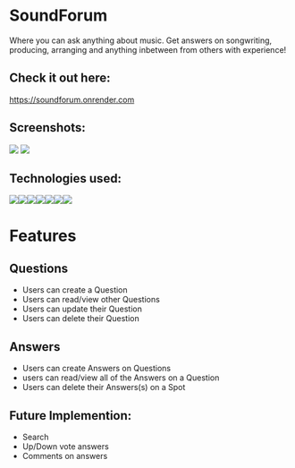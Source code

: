 # SoundForum
Where you can ask anything about music. Get answers on songwriting, producing, arranging and anything inbetween from others with experience!

## Check it out here:
https://soundforum.onrender.com

## Screenshots:
<img src="https://livebnbbucket.s3.amazonaws.com/splash.png" />
<img src="https://livebnbbucket.s3.amazonaws.com/createq.png" />

## Technologies used:
<img src="https://img.shields.io/badge/JavaScript-323330?style=for-the-badge&logo=javascript&logoColor=F7DF1E" /><img src="https://img.shields.io/badge/Node.js-339933?style=for-the-badge&logo=nodedotjs&logoColor=white" /><img src="https://img.shields.io/badge/PostgreSQL-316192?style=for-the-badge&logo=postgresql&logoColor=white" /><img src="https://img.shields.io/badge/HTML5-E34F26?style=for-the-badge&logo=html5&logoColor=white" /><img src="https://img.shields.io/badge/CSS3-1572B6?style=for-the-badge&logo=css3&logoColor=white" /><img src="https://img.shields.io/badge/React-20232A?style=for-the-badge&logo=react&logoColor=61DAFB" /><img src="https://img.shields.io/badge/Redux-593D88?style=for-the-badge&logo=redux&logoColor=white" />

# Features

## Questions
* Users can create a Question
* Users can read/view other Questions
* Users can update their Question
* Users can delete their Question

## Answers
* Users can create Answers on Questions
* users can read/view all of the Answers on a Question
* Users can delete their Answers(s) on a Spot

## Future Implemention:
* Search
* Up/Down vote answers
* Comments on answers
